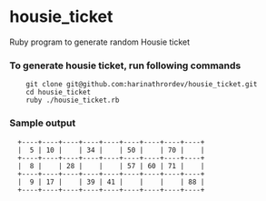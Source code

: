 # housie_ticket

Ruby program to generate random Housie ticket

### To generate housie ticket, run following commands

        git clone git@github.com:harinathrordev/housie_ticket.git
        cd housie_ticket
        ruby ./housie_ticket.rb 
### Sample output

      +----+----+----+----+----+----+----+----+----+
      |  5 | 10 |    | 34 |    | 50 |    | 70 |    |
      +----+----+----+----+----+----+----+----+----+
      |  8 |    | 28 |    |    | 57 | 60 | 71 |    |
      +----+----+----+----+----+----+----+----+----+
      |  9 | 17 |    | 39 | 41 |    |    |    | 88 |
      +----+----+----+----+----+----+----+----+----+

